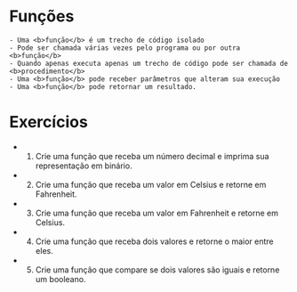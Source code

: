 # Funções
	- Uma <b>função</b> é um trecho de código isolado
	- Pode ser chamada várias vezes pelo programa ou por outra <b>função</b>
	- Quando apenas executa apenas um trecho de código pode ser chamada de <b>procedimento</b>
	- Uma <b>função</b> pode receber parâmetros que alteram sua execução
	- Uma <b>função</b> pode retornar um resultado.
	
# Exercícios
- 1. Crie uma função que receba um número decimal e imprima sua representação em binário.
- 2. Crie uma função que receba um valor em Celsius e retorne em Fahrenheit.
- 3. Crie uma função que receba um valor em Fahrenheit e retorne em Celsius.
- 4. Crie uma função que receba dois valores e retorne o maior entre eles.
- 5. Crie uma função que compare se dois valores são iguais e retorne um booleano.